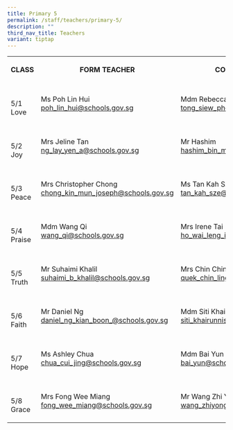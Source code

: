 ```yaml
---
title: Primary 5
permalink: /staff/teachers/primary-5/
description: ""
third_nav_title: Teachers
variant: tiptap
---
```

<table><tbody><tr><th rowspan="1" colspan="1"><p>CLASS</p></th><th rowspan="1" colspan="1"><p>FORM TEACHER</p></th><th rowspan="1" colspan="1"><p>CO-FORM TEACHER</p></th></tr><tr><td rowspan="1" colspan="1"><p><br>5/1<br>Love</p></td><td rowspan="1" colspan="1"><p></p><p>Ms Poh Lin Hui<br><a href="mailto:poh_lin_hui@schools.gov.sg" rel="noopener noreferrer nofollow" target="_blank">poh_lin_hui@schools.gov.sg</a></p></td><td rowspan="1" colspan="1"><p></p><p>Mdm Rebecca Tong<br><a href="mailto:tong_siew_phey_rebecca@schools.gov.sg" rel="noopener noreferrer nofollow" target="_blank">tong_siew_phey_rebecca@schools.gov.sg</a></p></td></tr><tr><td rowspan="1" colspan="1"><p><br>5/2<br>Joy</p></td><td rowspan="1" colspan="1"><p></p><p>Mrs Jeline Tan<br><a href="mailto:ng_lay_yen_a@schools.gov.sg" rel="noopener noreferrer nofollow" target="_blank">ng_lay_yen_a@schools.gov.sg</a></p></td><td rowspan="1" colspan="1"><p></p><p>Mr Hashim<br><a href="mailto:hashim_bin_mohd_shariff@schools.gov.sg" rel="noopener noreferrer nofollow" target="_blank">hashim_bin_mohd_shariff@schools.gov.sg</a></p></td></tr><tr><td rowspan="1" colspan="1"><p><br>5/3<br>Peace</p></td><td rowspan="1" colspan="1"><p></p><p>Mrs Christopher Chong<br><a href="mailto:chong_kin_mun_joseph@schools.gov.sg" rel="noopener noreferrer nofollow" target="_blank">chong_kin_mun_joseph@schools.gov.sg<br></a></p></td><td rowspan="1" colspan="1"><p></p><p>Ms Tan Kah Sze<br><a href="mailto:tan_kah_sze@schools.gov.sg" rel="noopener noreferrer nofollow" target="_blank">tan_kah_sze@schools.gov.sg</a></p></td></tr><tr><td rowspan="1" colspan="1"><p><br>5/4<br>Praise</p></td><td rowspan="1" colspan="1"><p></p><p>Mdm Wang Qi<br><a href="mailto:preethi_valsalan@schools.gov.sg" rel="noopener noreferrer nofollow" target="_blank">wang_qi@schools.gov.sg</a></p></td><td rowspan="1" colspan="1"><p></p><p>Mrs Irene Tai<br><a href="mailto:ho_wai_leng_irene@schools.gov.sg" rel="noopener noreferrer nofollow" target="_blank">ho_wai_leng_irene@schools.gov.sg</a></p></td></tr><tr><td rowspan="1" colspan="1"><p><br>5/5<br>Truth</p></td><td rowspan="1" colspan="1"><p></p><p>Mr Suhaimi Khalil<br><a href="mailto:suhaimi_b_khalil@schools.gov.sg" rel="noopener noreferrer nofollow" target="_blank">suhaimi_b_khalil@schools.gov.sg</a></p></td><td rowspan="1" colspan="1"><p></p><p>Mrs Chin Chin Ling<br><a href="mailto:quek_chin_ling@schools.gov.sg" rel="noopener noreferrer nofollow" target="_blank">quek_chin_ling@schools.gov.sg</a></p></td></tr><tr><td rowspan="1" colspan="1"><p><br>5/6<br>Faith</p></td><td rowspan="1" colspan="1"><p></p><p>Mr Daniel Ng<br><a href="mailto:daniel_ng_kian_boon@schools.gov.sg" rel="noopener noreferrer nofollow" target="_blank">daniel_ng_kian_boon_@schools.gov.sg</a></p></td><td rowspan="1" colspan="1"><p></p><p>Mdm Siti Khairunnisa Binte Abdullah<br><a href="mailto:siti_khairunnisa_abdullah@schools.gov.sg" rel="noopener noreferrer nofollow" target="_blank">siti_khairunnisa_abdullah@schools.gov.sg</a></p></td></tr><tr><td rowspan="1" colspan="1"><p><br>5/7<br>Hope</p></td><td rowspan="1" colspan="1"><p></p><p>Ms Ashley Chua<br><a href="mailto:chua_cui_jing@schools.gov.sg" rel="noopener noreferrer nofollow" target="_blank">chua_cui_jing@schools.gov.sg</a></p></td><td rowspan="1" colspan="1"><p></p><p>Mdm Bai Yun<br><a href="mailto:bai_yun@schools.gov.sg" rel="noopener noreferrer nofollow" target="_blank">bai_yun@schools.gov.sg</a></p></td></tr><tr><td rowspan="1" colspan="1"><p><br>5/8<br>Grace</p></td><td rowspan="1" colspan="1"><p></p><p>Mrs Fong Wee Miang<br><a href="mailto:fong_wee_miang@schools.gov.sg@schools.gov.sg" rel="noopener noreferrer nofollow" target="_blank">fong_wee_miang@schools.gov.sg</a></p></td><td rowspan="1" colspan="1"><p></p><p>Mr Wang Zhi Yong<br><a href="mailto:wang_zhi_yong_a@schools.gov.sg" rel="noopener noreferrer nofollow" target="_blank">wang_zhiyong_a@schools.gov.sg</a></p></td></tr></tbody></table><p></p>